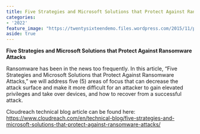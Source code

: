 ```yaml
---
title: Five Strategies and Microsoft Solutions that Protect Against Ransomware Attacks
categories:
- '2022'
feature_image: "https://twentysixteendemo.files.wordpress.com/2015/11/post.png"
aside: true
---
```


**Five Strategies and Microsoft Solutions that Protect Against Ransomware Attacks**

Ransomware has been in the news too frequently. In this article, “Five Strategies and Microsoft Solutions that Protect Against Ransomware Attacks,” we will address five (5) areas of focus that can decrease the attack surface and make it more difficult for an attacker to gain elevated privileges and take over devices, and how to recover from a successful attack. 

Cloudreach technical blog article can be found here: <a rel="noreferrer noopener" aria-label="https://www.cloudreach.com/en/technical-blog/five-strategies-and-microsoft-solutions-that-protect-against-ransomware-attacks/ (opens in a new tab)" href="https://www.cloudreach.com/en/technical-blog/five-strategies-and-microsoft-solutions-that-protect-against-ransomware-attacks/" target="_blank">https://www.cloudreach.com/en/technical-blog/five-strategies-and-microsoft-solutions-that-protect-against-ransomware-attacks/</a> 



